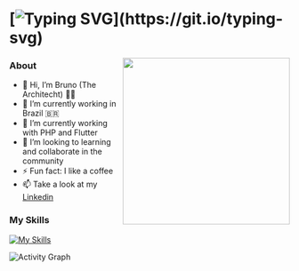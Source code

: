 # [![Typing SVG](https://readme-typing-svg.herokuapp.com?font=Press+Start+2P&duration=3000&pause=1000&color=39FF14&width=800&lines=Hello+World...;I'm+Bruno+Moraes...+;+I'm+a+Software+Arquitech...)](https://git.io/typing-svg)

<img align="right" width=300px src="https://i.gifer.com/GSAf.gif" />

### About

- 👋 Hi, I’m Bruno (The Architecht) 👨‍💻
- 🔭 I’m currently working in Brazil 🇧🇷
- 🌱 I’m currently working with PHP and Flutter 
- 👯 I’m looking to learning and collaborate in the community
- ⚡ Fun fact: I like a coffee
- 📫 Take a look at my [Linkedin](https://www.linkedin.com/in/arquiteto-software-bruno)

### My Skills

[![My Skills](https://skills.thijs.gg/icons?i=js,html,css,flutter,laravel,php,docker,nextjs,react)](https://programadorbruno.com.br)

![Activity Graph](https://github-readme-activity-graph.vercel.app/graph?username=itbrunoms&bg_color=000500&color=03b303&line=919919&point=919919&area=true&point=03b303&area=true&border_color=5c5d56)
